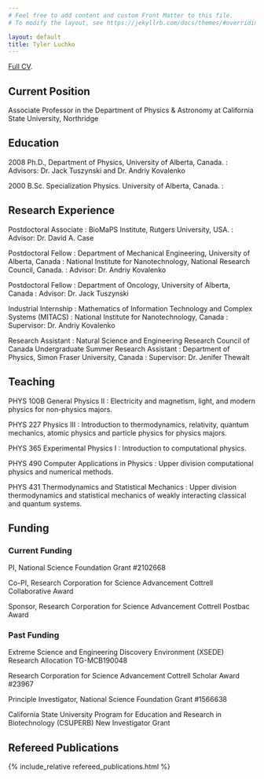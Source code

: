 ```yaml
---
# Feel free to add content and custom Front Matter to this file.
# To modify the layout, see https://jekyllrb.com/docs/themes/#overriding-theme-defaults

layout: default
title: Tyler Luchko
---
```


[Full CV](/cv.pdf).

## Current Position

Associate Professor in the Department of Physics & Astronomy at California State University, Northridge

## Education

2008 Ph.D., Department of Physics, University of Alberta, Canada.
: Advisors: Dr. Jack Tuszynski and Dr. Andriy Kovalenko

2000 B.Sc. Specialization Physics. University of Alberta, Canada.
: 


## Research Experience

Postdoctoral Associate 
: BioMaPS Institute, Rutgers University, USA.
: Advisor: Dr. David A. Case

Postdoctoral Fellow 
: Department of Mechanical Engineering, University of Alberta, Canada
: National Institute for Nanotechnology, National Research Council, Canada. 
: Advisor: Dr. Andriy Kovalenko

Postdoctoral Fellow
: Department of Oncology, University of Alberta, Canada
: Advisor: Dr. Jack Tuszynski

Industrial Internship
: Mathematics of Information Technology and Complex Systems (MITACS)
: National Institute for Nanotechnology, Canada
: Supervisor: Dr. Andriy Kovalenko

Research Assistant
: Natural Science and Engineering Research Council of Canada Undergraduate Summer Research Assistant
: Department of Physics, Simon Fraser University, Canada
: Supervisor: Dr. Jenifer Thewalt

## Teaching

PHYS 100B General Physics II
: Electricity and magnetism, light, and modern physics for non-physics majors.

PHYS 227 Physics III
: Introduction to thermodynamics, relativity, quantum mechanics, atomic physics and particle physics for physics majors.

PHYS 365 Experimental Physics I
: Introduction to computational physics.

PHYS 490 Computer Applications in Physics
: Upper division computational physics and numerical methods.

PHYS 431 Thermodynamics and Statistical Mechanics
: Upper division thermodynamics and statistical mechanics of weakly interacting classical and quantum systems.

## Funding

### Current Funding

PI, National Science Foundation Grant #2102668

Co-PI, Research Corporation for Science Advancement Cottrell Collaborative Award 

Sponsor, Research Corporation for Science Advancement Cottrell Postbac Award

### Past Funding

Extreme Science and Engineering Discovery Environment (XSEDE) Research Allocation TG-MCB190048

Research Corporation for Science Advancement Cottrell Scholar Award #23967

Principle Investigator, National Science Foundation Grant #1566638

California State University Program for Education and Research in Biotechnology (CSUPERB) New Investigator Grant

## Refereed Publications

{% include_relative refereed_publications.html %}


